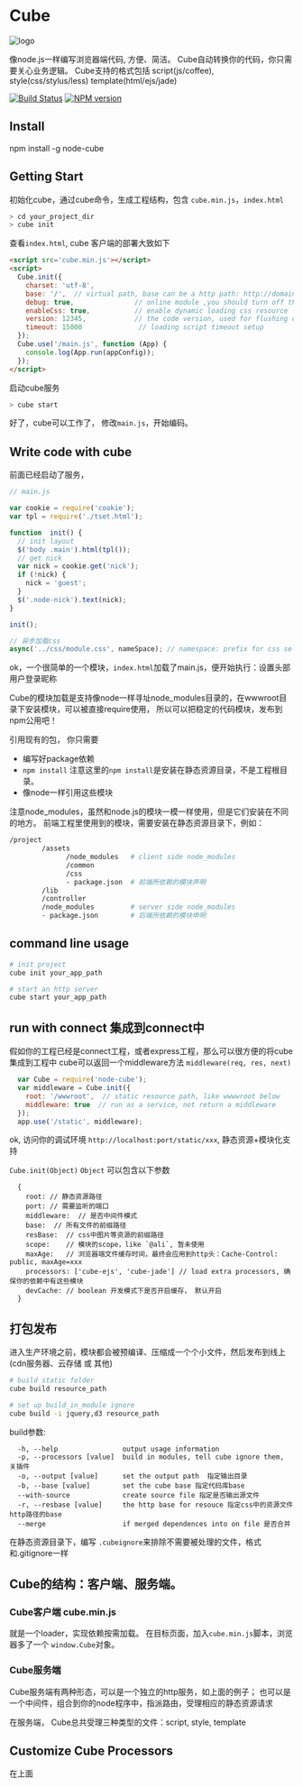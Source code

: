 Cube
=================

![logo](https://raw.github.com/fishbar/cube/master/logo.png)

像node.js一样编写浏览器端代码, 方便、简洁。 Cube自动转换你的代码，你只需要关心业务逻辑。
Cube支持的格式包括 script(js/coffee), style(css/stylus/less) template(html/ejs/jade)

[![Build Status](https://travis-ci.org/node-cube/cube.svg)](https://travis-ci.org/node-cube/cube)
[![NPM version](https://badge.fury.io/js/node-cube.svg)](http://badge.fury.io/js/node-cube)

## Install

  npm install -g node-cube

## Getting Start

初始化cube，通过cube命令，生成工程结构，包含 `cube.min.js`，`index.html`

```sh
> cd your_project_dir
> cube init
```

查看`index.html`, cube 客户端的部署大致如下
```html
<script src='cube.min.js'></script>
<script>
  Cube.init({
    charset: 'utf-8',
    base: '/',  // virtual path, base can be a http path: http://domain.com/project/static
    debug: true,               // online module ,you should turn off this switch
    enableCss: true,           // enable dynamic loading css resource
    version: 12345,            // the code version, used for flushing client side script
    timeout: 15000              // loading script timeout setup
  });
  Cube.use('/main.js', function (App) {
    console.log(App.run(appConfig));
  });
</script>
```
启动cube服务
```sh
> cube start
```
好了，cube可以工作了， 修改`main.js`，开始编码。

## Write code with cube

前面已经启动了服务，

```js
// main.js

var cookie = require('cookie');
var tpl = require('./tset.html');

function  init() {
  // init layout
  $('body .main').html(tpl());
  // get nick
  var nick = cookie.get('nick');
  if (!nick) {
    nick = 'guest';
  }
  $('.node-nick').text(nick);
}

init();

// 异步加载css
async('../css/module.css', nameSpace); // namespace: prefix for css selector
```
ok，一个很简单的一个模块，`index.html`加载了main.js，便开始执行：设置头部用户登录昵称

Cube的模块加载是支持像node一样寻址node_modules目录的，在wwwroot目录下安装模块，可以被直接require使用， 所以可以把稳定的代码模块，发布到npm公用吧！

引用现有的包， 你只需要

  * 编写好package依赖
  * `npm install`  注意这里的`npm install`是安装在静态资源目录，不是工程根目录。
  * 像node一样引用这些模块

注意node_modules，虽然和node.js的模块一模一样使用，但是它们安装在不同的地方。
前端工程里使用到的模块，需要安装在静态资源目录下，例如：
```sh
/project
        /assets
              /node_modules   # client side node_modules
              /common
              /css
              - package.json  # 前端所依赖的模块声明
        /lib
        /controller
        /node_modules         # server side node_modules
        - package.json        # 后端所依赖的模块申明
```

## command line usage

```sh
# init project
cube init your_app_path

# start an http server
cube start your_app_path

```

## run with connect 集成到connect中

  假如你的工程已经是connect工程，或者express工程，那么可以很方便的将cube集成到工程中
  cube可以返回一个middleware方法 `middleware(req, res, next)`

```js
  var Cube = require('node-cube');
  var middleware = Cube.init({
    root: '/wwwroot',  // static resource path, like wwwwroot below
    middleware: true  // run as a service, not return a middleware
  });
  app.use('/static', middleware);
```
  ok, 访问你的调试环境  `http://localhost:port/static/xxx`, 静态资源+模块化支持

  `Cube.init(Object)` `Object` 可以包含以下参数
```
  {
    root: // 静态资源路径
    port: // 需要监听的端口
    middleware:  // 是否中间件模式
    base:  // 所有文件的前缀路径
    resBase:  // css中图片等资源的前缀路径
    scope:    // 模块的scope，like `@ali`, 暂未使用
    maxAge:   // 浏览器端文件缓存时间，最终会应用到http头：Cache-Control: public, maxAge=xxx
    processors: ['cube-ejs', 'cube-jade'] // load extra processors, 确保你的依赖中有这些模块
    devCache: // boolean 开发模式下是否开启缓存， 默认开启
  }
```
## 打包发布

进入生产环境之前，模块都会被预编译、压缩成一个个小文件，然后发布到线上(cdn服务器、云存储 或 其他)

```sh
# build static folder
cube build resource_path

# set up build_in_module ignore
cube build -i jquery,d3 resource_path
```

build参数:
```
  -h, --help                output usage information
  -p, --processors [value]  build in modules, tell cube ignore them, 关插件
  -o, --output [value]      set the output path  指定输出目录
  -b, --base [value]        set the cube base 指定代码库base
  --with-source             create source file 指定是否输出源文件
  -r, --resbase [value]     the http base for resouce 指定css中的资源文件 http路径的base
  --merge                   if merged dependences into on file 是否合并
```

在静态资源目录下，编写 `.cubeignore`来排除不需要被处理的文件，格式和.gitignore一样

## Cube的结构：客户端、服务端。

### Cube客户端  cube.min.js

就是一个loader，实现依赖按需加载。
在目标页面，加入`cube.min.js`脚本，浏览器多了一个 `window.Cube`对象。

### Cube服务端

Cube服务端有两种形态，可以是一个独立的http服务，如上面的例子；
也可以是一个中间件，组合到你的node程序中，指派路由，受理相应的静态资源请求

在服务端， Cube总共受理三种类型的文件：script, style, template

## Customize Cube Processors

在上面

